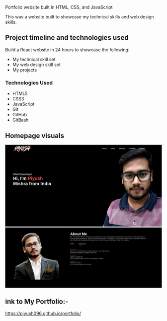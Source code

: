 Portfolio website built in HTML, CSS, and JavaScript


This was a website built to showcase my technical skills and web design skills.



## Project timeline and technologies used

Build a React website in 24 hours to showcase the following:
* My technical skill set
* My web design skill set
* My projects

### Technologies Used

* HTML5
* CSS3
* JavaScript
* Git
* GitHub
* GitBash

## Homepage visuals


![Imgur](https://github.com/Piyush096/portfolio/blob/main/image/Screenshot%20from%202024-05-28%2001-15-34.png)
![Imgur](https://github.com/Piyush096/portfolio/blob/main/image/Screenshot%20from%202024-05-28%2001-15-59.png)

## ink to My Portfolio:-
https://piyush096.github.io/portfolio/
